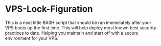 # VPS-Lock-Figuration
This is a neat little BASH script that should be ran immediately after your VPS boots up the first time. This will help deploy most known best security practices to date. Helping you maintain and start off with a secure environment for your VPS. 
